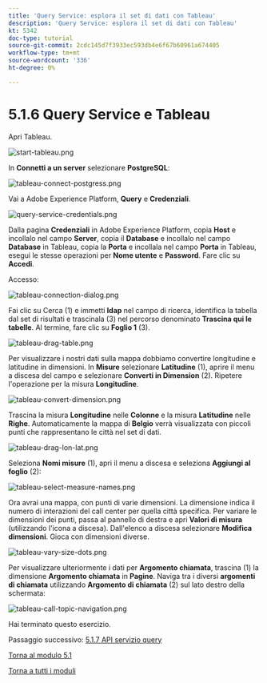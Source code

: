 ```yaml
---
title: 'Query Service: esplora il set di dati con Tableau'
description: 'Query Service: esplora il set di dati con Tableau'
kt: 5342
doc-type: tutorial
source-git-commit: 2cdc145d7f3933ec593db4e6f67b60961a674405
workflow-type: tm+mt
source-wordcount: '336'
ht-degree: 0%

---
```


# 5.1.6 Query Service e Tableau

Apri Tableau.

![start-tableau.png](./images/start-tableau.png)

In **Connetti a un server** selezionare **PostgreSQL**:

![tableau-connect-postgress.png](./images/tableau-connect-postgress.png)

Vai a Adobe Experience Platform, **Query** e **Credenziali**.

![query-service-credentials.png](./images/query-service-credentials.png)

Dalla pagina **Credenziali** in Adobe Experience Platform, copia **Host** e incollalo nel campo **Server**, copia il **Database** e incollalo nel campo **Database** in Tableau, copia la **Porta** e incollala nel campo **Porta** in Tableau, esegui le stesse operazioni per **Nome utente** e **Password**. Fare clic su **Accedi**.

Accesso:

![tableau-connection-dialog.png](./images/tableau-connection-dialog.png)

Fai clic su Cerca (1) e immetti **ldap** nel campo di ricerca, identifica la tabella dal set di risultati e trascinala (3) nel percorso denominato **Trascina qui le tabelle**. Al termine, fare clic su **Foglio 1** (3).

![tableau-drag-table.png](./images/tableau-drag-table.png)

Per visualizzare i nostri dati sulla mappa dobbiamo convertire longitudine e latitudine in dimensioni. In **Misure** selezionare **Latitudine** (1), aprire il menu a discesa del campo e selezionare **Converti in Dimension** (2). Ripetere l&#39;operazione per la misura **Longitudine**.

![tableau-convert-dimension.png](./images/tableau-convert-dimension.png)

Trascina la misura **Longitudine** nelle **Colonne** e la misura **Latitudine** nelle **Righe**. Automaticamente la mappa di **Belgio** verrà visualizzata con piccoli punti che rappresentano le città nel set di dati.

![tableau-drag-lon-lat.png](./images/tableau-drag-lon-lat.png)

Seleziona **Nomi misure** (1), apri il menu a discesa e seleziona **Aggiungi al foglio** (2):

![tableau-select-measure-names.png](./images/tableau-select-measure-names.png)

Ora avrai una mappa, con punti di varie dimensioni. La dimensione indica il numero di interazioni del call center per quella città specifica. Per variare le dimensioni dei punti, passa al pannello di destra e apri **Valori di misura** (utilizzando l&#39;icona a discesa). Dall&#39;elenco a discesa selezionare **Modifica dimensioni**. Gioca con dimensioni diverse.

![tableau-vary-size-dots.png](./images/tableau-vary-size-dots.png)

Per visualizzare ulteriormente i dati per **Argomento chiamata**, trascina (1) la dimensione **Argomento chiamata** in **Pagine**. Naviga tra i diversi **argomenti di chiamata** utilizzando **Argomento di chiamata** (2) sul lato destro della schermata:

![tableau-call-topic-navigation.png](./images/tableau-call-topic-navigation.png)

Hai terminato questo esercizio.

Passaggio successivo: [5.1.7 API servizio query](./ex7.md)

[Torna al modulo 5.1](./query-service.md)

[Torna a tutti i moduli](../../../overview.md)
